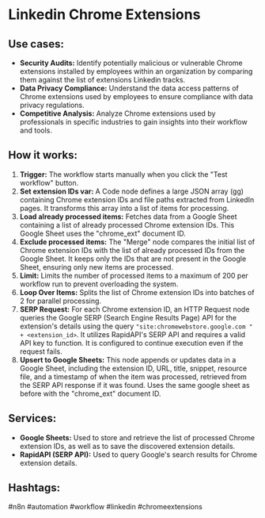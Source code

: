 # Linkedin Chrome Extensions

## Use cases:

-   **Security Audits:** Identify potentially malicious or vulnerable Chrome extensions installed by employees within an organization by comparing them against the list of extensions Linkedin tracks.
-   **Data Privacy Compliance:** Understand the data access patterns of Chrome extensions used by employees to ensure compliance with data privacy regulations.
-   **Competitive Analysis:** Analyze Chrome extensions used by professionals in specific industries to gain insights into their workflow and tools.

## How it works:

1.  **Trigger:** The workflow starts manually when you click the "Test workflow" button.
2.  **Set extension IDs var:** A Code node defines a large JSON array (gg) containing Chrome extension IDs and file paths extracted from LinkedIn pages. It transforms this array into a list of items for processing.
3.  **Load already processed items:** Fetches data from a Google Sheet containing a list of already processed Chrome extension IDs. This Google Sheet uses the "chrome_ext" document ID.
4.  **Exclude processed items:** The "Merge" node compares the initial list of Chrome extension IDs with the list of already processed IDs from the Google Sheet. It keeps only the IDs that are not present in the Google Sheet, ensuring only new items are processed.
5.  **Limit:** Limits the number of processed items to a maximum of 200 per workflow run to prevent overloading the system.
6.  **Loop Over Items:** Splits the list of Chrome extension IDs into batches of 2 for parallel processing.
7.  **SERP Request:** For each Chrome extension ID, an HTTP Request node queries the Google SERP (Search Engine Results Page) API for the extension's details using the query `"site:chromewebstore.google.com " + <extension_id>`. It utilizes RapidAPI's SERP API and requires a valid API key to function. It is configured to continue execution even if the request fails.
8.  **Upsert to Google Sheets:** This node appends or updates data in a Google Sheet, including the extension ID, URL, title, snippet, resource file, and a timestamp of when the item was processed, retrieved from the SERP API response if it was found. Uses the same google sheet as before with the "chrome_ext" document ID.

## Services:

-   **Google Sheets:** Used to store and retrieve the list of processed Chrome extension IDs, as well as to save the discovered extension details.
-   **RapidAPI (SERP API):** Used to query Google's search results for Chrome extension details.

## Hashtags:

#n8n #automation #workflow #linkedin #chromeextensions
